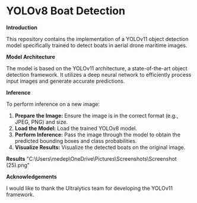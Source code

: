 # YOLOv8 Boat Detection

**Introduction**

This repository contains the implementation of a YOLOv11 object detection model specifically trained to detect boats in aerial drone maritime images.


**Model Architecture**

The model is based on the YOLOv11 architecture, a state-of-the-art object detection framework. It utilizes a deep neural network to efficiently process input images and generate accurate predictions.

**Inference**

To perform inference on a new image:

1. **Prepare the Image:** Ensure the image is in the correct format (e.g., JPEG, PNG) and size.
2. **Load the Model:** Load the trained YOLOv8 model.
3. **Perform Inference:** Pass the image through the model to obtain the predicted bounding boxes and class probabilities.
4. **Visualize Results:** Visualize the detected boats on the original image.

**Results**
"C:\Users\medep\OneDrive\Pictures\Screenshots\Screenshot (25).png"

**Acknowledgements**

I would like to thank the Ultralytics team for developing the YOLOv11 framework.
